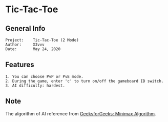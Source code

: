 # Tic-Tac-Toe

## General Info
    Project:    Tic-Tac-Toe (2 Mode)
    Author:     X3vvv
    Date:       May 24, 2020
    
    
## Features
    1. You can choose PvP or PvE mode.
    2. During the game, enter 'c' to turn on/off the gameboard ID switch.
    3. AI difficulty: hardest.
    
## Note
   The algorithm of AI reference from [GeeksforGeeks: Minimax Algorithm](https://www.geeksforgeeks.org/minimax-algorithm-in-game-theory-set-1-introduction/).
